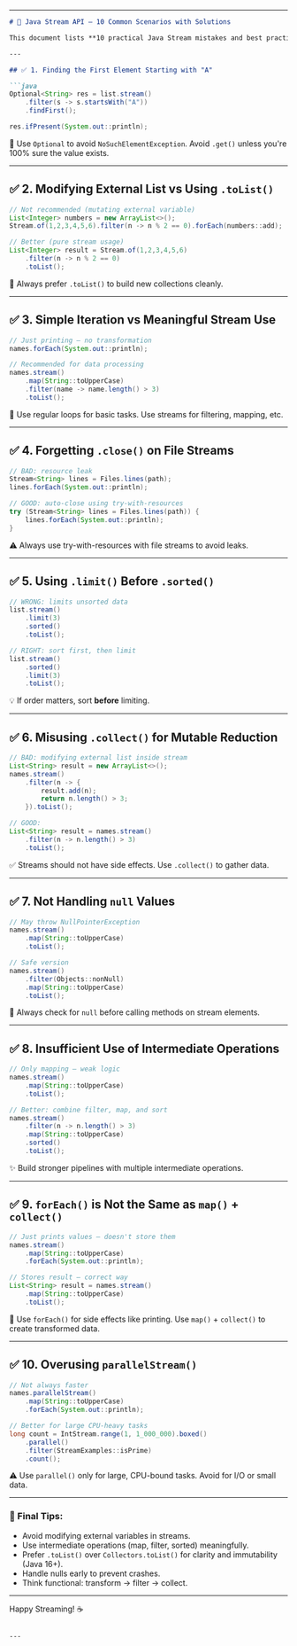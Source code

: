 

---

````markdown
# 🚀 Java Stream API – 10 Common Scenarios with Solutions

This document lists **10 practical Java Stream mistakes and best practices**. Use this as a quick reference to avoid common pitfalls and write cleaner, safer stream code.

---

## ✅ 1. Finding the First Element Starting with "A"

```java
Optional<String> res = list.stream()
    .filter(s -> s.startsWith("A"))
    .findFirst();

res.ifPresent(System.out::println);
````

🧠 Use `Optional` to avoid `NoSuchElementException`.
Avoid `.get()` unless you're 100% sure the value exists.

---

## ✅ 2. Modifying External List vs Using `.toList()`

```java
// Not recommended (mutating external variable)
List<Integer> numbers = new ArrayList<>();
Stream.of(1,2,3,4,5,6).filter(n -> n % 2 == 0).forEach(numbers::add);

// Better (pure stream usage)
List<Integer> result = Stream.of(1,2,3,4,5,6)
    .filter(n -> n % 2 == 0)
    .toList();
```

🎯 Always prefer `.toList()` to build new collections cleanly.

---

## ✅ 3. Simple Iteration vs Meaningful Stream Use

```java
// Just printing — no transformation
names.forEach(System.out::println);

// Recommended for data processing
names.stream()
    .map(String::toUpperCase)
    .filter(name -> name.length() > 3)
    .toList();
```

📌 Use regular loops for basic tasks. Use streams for filtering, mapping, etc.

---

## ✅ 4. Forgetting `.close()` on File Streams

```java
// BAD: resource leak
Stream<String> lines = Files.lines(path);
lines.forEach(System.out::println);

// GOOD: auto-close using try-with-resources
try (Stream<String> lines = Files.lines(path)) {
    lines.forEach(System.out::println);
}
```

⚠️ Always use try-with-resources with file streams to avoid leaks.

---

## ✅ 5. Using `.limit()` Before `.sorted()`

```java
// WRONG: limits unsorted data
list.stream()
    .limit(3)
    .sorted()
    .toList();

// RIGHT: sort first, then limit
list.stream()
    .sorted()
    .limit(3)
    .toList();
```

💡 If order matters, sort **before** limiting.

---

## ✅ 6. Misusing `.collect()` for Mutable Reduction

```java
// BAD: modifying external list inside stream
List<String> result = new ArrayList<>();
names.stream()
    .filter(n -> {
        result.add(n);
        return n.length() > 3;
    }).toList();

// GOOD:
List<String> result = names.stream()
    .filter(n -> n.length() > 3)
    .toList();
```

✅ Streams should not have side effects. Use `.collect()` to gather data.

---

## ✅ 7. Not Handling `null` Values

```java
// May throw NullPointerException
names.stream()
    .map(String::toUpperCase)
    .toList();

// Safe version
names.stream()
    .filter(Objects::nonNull)
    .map(String::toUpperCase)
    .toList();
```

🔐 Always check for `null` before calling methods on stream elements.

---

## ✅ 8. Insufficient Use of Intermediate Operations

```java
// Only mapping — weak logic
names.stream()
    .map(String::toUpperCase)
    .toList();

// Better: combine filter, map, and sort
names.stream()
    .filter(n -> n.length() > 3)
    .map(String::toUpperCase)
    .sorted()
    .toList();
```

✨ Build stronger pipelines with multiple intermediate operations.

---

## ✅ 9. `forEach()` is Not the Same as `map()` + `collect()`

```java
// Just prints values — doesn't store them
names.stream()
    .map(String::toUpperCase)
    .forEach(System.out::println);

// Stores result — correct way
List<String> result = names.stream()
    .map(String::toUpperCase)
    .toList();
```

🧠 Use `forEach()` for side effects like printing.
Use `map()` + `collect()` to create transformed data.

---

## ✅ 10. Overusing `parallelStream()`

```java
// Not always faster
names.parallelStream()
    .map(String::toUpperCase)
    .forEach(System.out::println);

// Better for large CPU-heavy tasks
long count = IntStream.range(1, 1_000_000).boxed()
    .parallel()
    .filter(StreamExamples::isPrime)
    .count();
```

⚠️ Use `parallel()` only for large, CPU-bound tasks. Avoid for I/O or small data.

---

### 📘 Final Tips:

* Avoid modifying external variables in streams.
* Use intermediate operations (map, filter, sorted) meaningfully.
* Prefer `.toList()` over `Collectors.toList()` for clarity and immutability (Java 16+).
* Handle nulls early to prevent crashes.
* Think functional: transform → filter → collect.

---

Happy Streaming! ☕

```

---

```
